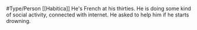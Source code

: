 #Type/Person 
[[Habitica]] He's French at his thirties. He is doing some kind of social activity, connected with internet.
He asked to help him if he starts drowning.